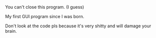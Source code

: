 You can't close this program. (I guess)

My first GUI program since I was born.

Don't look at the code pls because it's very shitty and will damage your brain.
